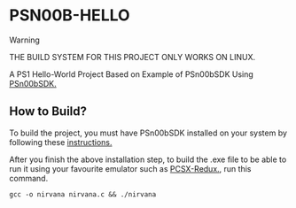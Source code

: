 # PSN00B-HELLO

> [!WARNING]
> THE BUILD SYSTEM FOR THIS PROJECT ONLY WORKS ON LINUX.

A PS1 Hello-World Project Based on Example of PSn00bSDK Using [PSn00bSDK.](https://github.com/Lameguy64/PSn00bSDK)

## How to Build?

To build the project, you must have PSn00bSDK installed on your system by following
these [instructions.](https://github.com/Lameguy64/PSn00bSDK/blob/master/doc/installation.md)

After you finish the above installation step, to build the .exe file to be able to run
it using your favourite emulator such as [PCSX-Redux.](https://github.com/grumpycoders/pcsx-redux), run this command.

```console
gcc -o nirvana nirvana.c && ./nirvana
```
